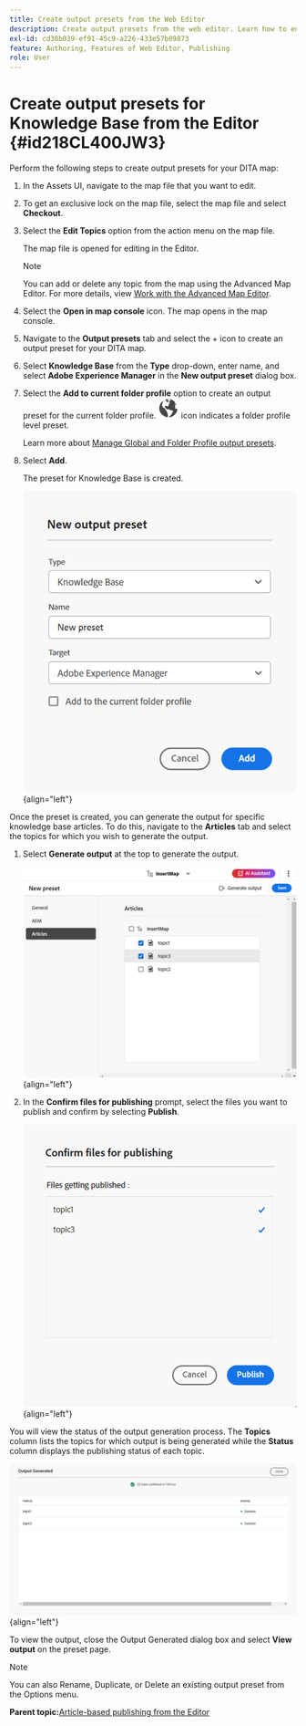 ```yaml
---
title: Create output presets from the Web Editor
description: Create output presets from the web editor. Learn how to edit, rename, duplicate, and delete an output preset in AEM Guides.
exl-id: cd38b039-ef91-45c9-a226-433e57b09873
feature: Authoring, Features of Web Editor, Publishing
role: User
---
```

# Create output presets for Knowledge Base from the Editor {#id218CL400JW3}

Perform the following steps to create output presets for your DITA map:

1.  In the Assets UI, navigate to the map file that you want to edit.

1.  To get an exclusive lock on the map file, select the map file and select **Checkout**.

1.  Select the **Edit Topics** option from the action menu on the map file.

    The map file is opened for editing in the Editor.

    >[!NOTE]
    >
    > You can add or delete any topic from the map using the Advanced Map Editor. For more details, view [Work with the Advanced Map Editor](map-editor-advanced-map-editor.md#).

1. Select the **Open in map console** icon. The map opens in the map console. 

1. Navigate to the **Output presets** tab and select the + icon to create an output preset for your DITA map.   

1. Select **Knowledge Base** from the **Type** drop-down, enter name, and select **Adobe Experience Manager** in the **New output preset** dialog box.
1. Select the **Add to current folder profile** option to create an output preset for the current folder profile. ![folder profile icon](images/global-preset-icon.svg) icon indicates a folder profile level preset.  

   Learn more about [Manage Global and Folder Profile output presets](./web-editor-manage-output-presets.md).

 1. Select **Add**.   

    The preset for Knowledge Base is created.


    ![New ](images/knowledge-base-preset-dialog-box.png){align="left"}

Once the preset is created, you can generate the output for specific knowledge base articles. To do this, navigate to the **Articles** tab and select the topics for which you wish to generate the output.
1. Select **Generate output** at the top to generate the output.

    ![](images/add-preset-articles-tab_cs.png){align="left"}

1. In the **Confirm files for publishing** prompt, select the files you want to publish and confirm by selecting **Publish**.

    ![New ](images/knowledge-base-confirm-files-for-publishing.png){align="left"}

You will view the status of the output generation process. The **Topics** column lists the topics for which output is being generated while the **Status** column displays the publishing status of each topic.


![](images/add-preset-output-generated_cs.png){align="left"}

To view the output, close the Output Generated dialog box and select **View output** on the preset page. 


>[!NOTE]
>
> You can also Rename, Duplicate, or Delete an existing output preset from the Options menu.



**Parent topic:**[Article-based publishing from the Editor](web-editor-article-publishing.md)
